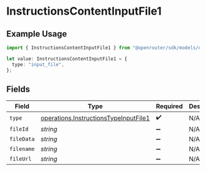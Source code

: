 # InstructionsContentInputFile1

## Example Usage

```typescript
import { InstructionsContentInputFile1 } from "@openrouter/sdk/models/operations";

let value: InstructionsContentInputFile1 = {
  type: "input_file",
};
```

## Fields

| Field                                                                                          | Type                                                                                           | Required                                                                                       | Description                                                                                    |
| ---------------------------------------------------------------------------------------------- | ---------------------------------------------------------------------------------------------- | ---------------------------------------------------------------------------------------------- | ---------------------------------------------------------------------------------------------- |
| `type`                                                                                         | [operations.InstructionsTypeInputFile1](../../models/operations/instructionstypeinputfile1.md) | :heavy_check_mark:                                                                             | N/A                                                                                            |
| `fileId`                                                                                       | *string*                                                                                       | :heavy_minus_sign:                                                                             | N/A                                                                                            |
| `fileData`                                                                                     | *string*                                                                                       | :heavy_minus_sign:                                                                             | N/A                                                                                            |
| `filename`                                                                                     | *string*                                                                                       | :heavy_minus_sign:                                                                             | N/A                                                                                            |
| `fileUrl`                                                                                      | *string*                                                                                       | :heavy_minus_sign:                                                                             | N/A                                                                                            |